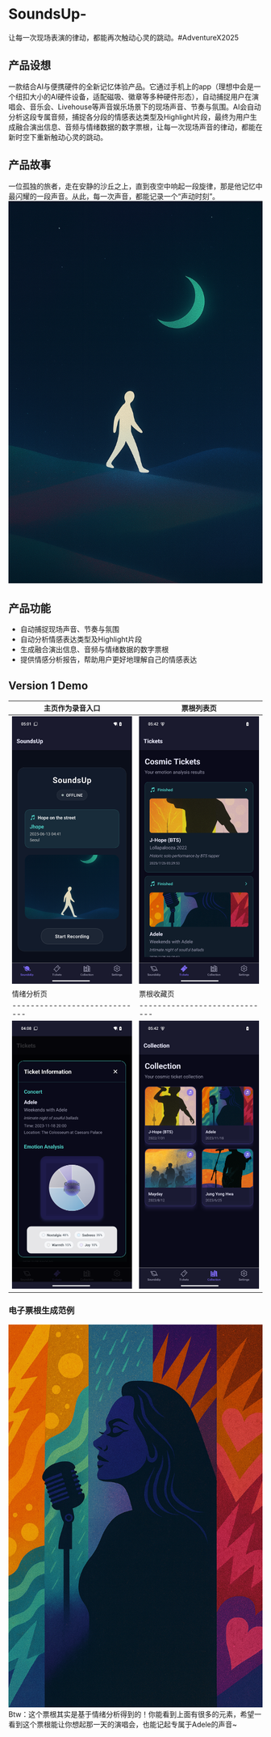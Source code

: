 # SoundsUp-
让每一次现场表演的律动，都能再次触动心灵的跳动。#AdventureX2025

## 产品设想
一款结合AI与便携硬件的全新记忆体验产品。它通过手机上的app（理想中会是一个纽扣大小的AI硬件设备，适配磁吸、徽章等多种硬件形态），自动捕捉用户在演唱会、音乐会、Livehouse等声音娱乐场景下的现场声音、节奏与氛围。AI会自动分析这段专属音频，捕捉各分段的情感表达类型及Highlight片段，最终为用户生成融合演出信息、音频与情绪数据的数字票根，让每一次现场声音的律动，都能在新时空下重新触动心灵的跳动。

## 产品故事
一位孤独的旅者，走在安静的沙丘之上，直到夜空中响起一段旋律，那是他记忆中最闪耀的一段声音。从此，每一次声音，都能记录一个“声动时刻”。
![](assets/back.png)

## 产品功能
- 自动捕捉现场声音、节奏与氛围
- 自动分析情感表达类型及Highlight片段
- 生成融合演出信息、音频与情绪数据的数字票根
- 提供情感分析报告，帮助用户更好地理解自己的情感表达

## Version 1 Demo

|主页作为录音入口|票根列表页|
|-----------------------------|-------------------------------|
|![Version 1](app_pic/mainpage.png)|![Version 1](app_pic/ticketlist.png)|
|情绪分析页|票根收藏页|
|-----------------------------|-----------------------------|
|![Version 1](app_pic/emotion.png)|![Version 1](app_pic/digitalticketscollection.png)|


### 电子票根生成范例

![Version 1](assets/example/adele.png)
Btw：这个票根其实是基于情绪分析得到的！你能看到上面有很多的元素，希望一看到这个票根能让你想起那一天的演唱会，也能记起专属于Adele的声音~
